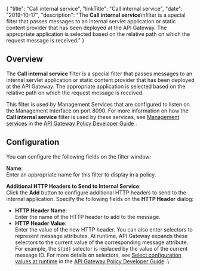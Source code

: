 {
"title": "Call internal service",
"linkTitle": "Call internal service",
"date": "2019-10-17",
"description": "The **Call internal service**\\nfilter is a special filter that passes messages to an internal servlet application or static content provider that has been deployed at the API Gateway. The appropriate application is selected based on the relative path on which the request message is received."
}
﻿
<div id="p_connection_call_internal_over">

Overview
--------

The **Call internal service**
filter is a special filter that passes messages to an internal servlet application or static content provider that has been deployed at the API Gateway. The appropriate application is selected based on the relative path on which the request message is received.

This filter is used by Management Services that are configured to listen on the Management Interface on port 8090. For more information on how the **Call internal service**
filter is used by these services, see
[Management services](/csh?context=620&product=prod-api-gateway-77)
in the
[API Gateway Policy Developer Guide](/bundle/APIGateway_77_PolicyDevGuide_allOS_en_HTML5/)
.

</div>

<div id="p_connection_call_internal_config">

Configuration
-------------

You can configure the following fields on the filter window:

**Name**:\
Enter an appropriate name for this filter to display in a policy.

**Additional HTTP Headers to Send to Internal Service**:\
Click the **Add**
button to configure additional HTTP headers to send to the internal application. Specify the following fields on the **HTTP Header**
dialog:

-   **HTTP Header Name**:\
    Enter the name of the HTTP header to add to the message.
-   **HTTP Header Value**:\
    Enter the value of the new HTTP header. You can also enter selectors to represent message attributes. At runtime, API Gateway expands these selectors to the current value of the corresponding message attribute. For example, the `${id}`
    selector is replaced by the value of the current message ID. For more details on selectors, see
    [Select configuration values at runtime](/csh?context=630&product=prod-api-gateway-77)
    in the
    [API Gateway Policy Developer Guide](/bundle/APIGateway_77_PolicyDevGuide_allOS_en_HTML5/)
    .\

</div>
